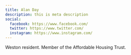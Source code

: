 ```yaml
---
title: Alan Day 
description: this is meta description
social:
  facebook: https://www.facebook.com/
  twitter: https://www.twitter.com/
  instagram: https://www.instagram.com/
---
```

Weston resident.
Member of the Affordable Housing Trust.
